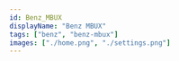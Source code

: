 ```yaml
---
id: Benz_MBUX
displayName: "Benz MBUX"
tags: ["benz", "benz-mbux"]
images: ["./home.png", "./settings.png"]
---
```

